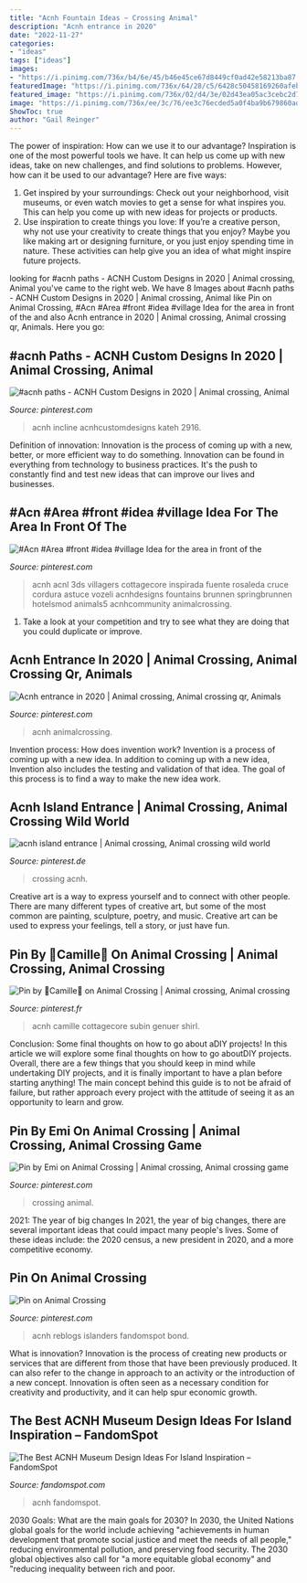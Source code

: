 ```yaml
---
title: "Acnh Fountain Ideas ~ Crossing Animal"
description: "Acnh entrance in 2020"
date: "2022-11-27"
categories:
- "ideas"
tags: ["ideas"]
images:
- "https://i.pinimg.com/736x/b4/6e/45/b46e45ce67d8449cf0ad42e58213ba87.jpg"
featuredImage: "https://i.pinimg.com/736x/64/28/c5/6428c50458169260afeb58d693198767.jpg"
featured_image: "https://i.pinimg.com/736x/02/d4/3e/02d43ea05ac3cebc2d78f4168d9cff79.jpg"
image: "https://i.pinimg.com/736x/ee/3c/76/ee3c76ecded5a0f4ba9b679860ad07de.jpg"
ShowToc: true
author: "Gail Reinger"
---
```



The power of inspiration: How can we use it to our advantage?
Inspiration is one of the most powerful tools we have. It can help us come up with new ideas, take on new challenges, and find solutions to problems. However, how can it be used to our advantage? Here are five ways: 
1) Get inspired by your surroundings: Check out your neighborhood, visit museums, or even watch movies to get a sense for what inspires you. This can help you come up with new ideas for projects or products. 
2) Use inspiration to create things you love: If you’re a creative person, why not use your creativity to create things that you enjoy? Maybe you like making art or designing furniture, or you just enjoy spending time in nature. These activities can help give you an idea of what might inspire future projects.

	

		
looking for #acnh paths - ACNH Custom Designs in 2020 | Animal crossing, Animal you've came to the right web. We have 8 Images about #acnh paths - ACNH Custom Designs in 2020 | Animal crossing, Animal like Pin on Animal Crossing, #Acn #Area #front #idea #village Idea for the area in front of the and also Acnh entrance in 2020 | Animal crossing, Animal crossing qr, Animals. Here you go:
		
    
## #acnh Paths - ACNH Custom Designs In 2020 | Animal Crossing, Animal

<img loading=lazy src="https://i.pinimg.com/736x/ee/3c/76/ee3c76ecded5a0f4ba9b679860ad07de.jpg" onerror="this.onerror=null;this.src='https://tse2.mm.bing.net/th?id=OIP.C-qZJfe2pGFKoGGjPn6QFQHaN6&amp;pid=15.1';" alt="#acnh paths - ACNH Custom Designs in 2020 | Animal crossing, Animal">

_Source: pinterest.com_

>acnh incline acnhcustomdesigns kateh 2916. 

	

Definition of innovation:
Innovation is the process of coming up with a new, better, or more efficient way to do something. Innovation can be found in everything from technology to business practices. It's the push to constantly find and test new ideas that can improve our lives and businesses.

    
## #Acn #Area #front #idea #village Idea For The Area In Front Of The

<img loading=lazy src="https://i.pinimg.com/originals/44/25/a9/4425a9b2ba3a9b3d8f69382c90f4f594.jpg" onerror="this.onerror=null;this.src='https://tse3.mm.bing.net/th?id=OIP._oXzLO3Bx9ExKodi1Qt4kwHaEK&amp;pid=15.1';" alt="#Acn #Area #front #idea #village Idea for the area in front of the">

_Source: pinterest.com_

>acnh acnl 3ds villagers cottagecore inspirada fuente rosaleda cruce cordura astuce vozeli acnhdesigns fountains brunnen springbrunnen hotelsmod animals5 acnhcommunity animalcrossing. 

	

1. Take a look at your competition and try to see what they are doing that you could duplicate or improve.

    
## Acnh Entrance In 2020 | Animal Crossing, Animal Crossing Qr, Animals

<img loading=lazy src="https://i.pinimg.com/736x/64/28/c5/6428c50458169260afeb58d693198767.jpg" onerror="this.onerror=null;this.src='https://tse4.mm.bing.net/th?id=OIP.w6cGVrOFVd0IniBdeXcLzQHaEK&amp;pid=15.1';" alt="Acnh entrance in 2020 | Animal crossing, Animal crossing qr, Animals">

_Source: pinterest.com_

>acnh animalcrossing. 

	

Invention process: How does invention work?
Invention is a process of coming up with a new idea. In addition to coming up with a new idea, Invention also includes the testing and validation of that idea. The goal of this process is to find a way to make the new idea work.

    
## Acnh Island Entrance | Animal Crossing, Animal Crossing Wild World

<img loading=lazy src="https://i.pinimg.com/736x/b4/6e/45/b46e45ce67d8449cf0ad42e58213ba87.jpg" onerror="this.onerror=null;this.src='https://tse1.mm.bing.net/th?id=OIP._ZjfZdH0mSF3lMgg7z2GXQHaEK&amp;pid=15.1';" alt="acnh island entrance | Animal crossing, Animal crossing wild world">

_Source: pinterest.de_

>crossing acnh. 

	

Creative art is a way to express yourself and to connect with other people. There are many different types of creative art, but some of the most common are painting, sculpture, poetry, and music. Creative art can be used to express your feelings, tell a story, or just have fun.

    
## Pin By 🌼Camille🌼 On Animal Crossing | Animal Crossing, Animal Crossing

<img loading=lazy src="https://i.pinimg.com/originals/25/5e/23/255e237f5eecded0c966d23f559affcd.jpg" onerror="this.onerror=null;this.src='https://tse4.mm.bing.net/th?id=OIP.xTSWlBcXYHSDo9L0nzjwHQHaEK&amp;pid=15.1';" alt="Pin by 🌼Camille🌼 on Animal Crossing | Animal crossing, Animal crossing">

_Source: pinterest.fr_

>acnh camille cottagecore subin genuer shirl. 

	

Conclusion: Some final thoughts on how to go about aDIY projects!
In this article we will explore some final thoughts on how to go aboutDIY projects. Overall, there are a few things that you should keep in mind while undertaking DIY projects, and it is finally important to have a plan before starting anything! The main concept behind this guide is to not be afraid of failure, but rather approach every project with the attitude of seeing it as an opportunity to learn and grow.

    
## Pin By Emi On Animal Crossing | Animal Crossing, Animal Crossing Game

<img loading=lazy src="https://i.pinimg.com/736x/d0/5d/f7/d05df70331c45bbb885aa3802a65376f.jpg" onerror="this.onerror=null;this.src='https://tse2.mm.bing.net/th?id=OIP.ciQgXSyEm2Ft3-aw3pLccAHaFO&amp;pid=15.1';" alt="Pin by Emi on Animal Crossing | Animal crossing, Animal crossing game">

_Source: pinterest.com_

>crossing animal. 

	

2021: The year of big changes
In 2021, the year of big changes, there are several important ideas that could impact many people's lives. Some of these ideas include: the 2020 census, a new president in 2020, and a more competitive economy.

    
## Pin On Animal Crossing

<img loading=lazy src="https://i.pinimg.com/736x/02/d4/3e/02d43ea05ac3cebc2d78f4168d9cff79.jpg" onerror="this.onerror=null;this.src='https://tse3.mm.bing.net/th?id=OIP.W1_0jS6EdFb5ehln2kvUXAHaED&amp;pid=15.1';" alt="Pin on Animal Crossing">

_Source: pinterest.com_

>acnh reblogs islanders fandomspot bond. 

	

What is innovation?
Innovation is the process of creating new products or services that are different from those that have been previously produced. It can also refer to the change in approach to an activity or the introduction of a new concept. Innovation is often seen as a necessary condition for creativity and productivity, and it can help spur economic growth.

    
## The Best ACNH Museum Design Ideas For Island Inspiration – FandomSpot

<img loading=lazy src="https://static.fandomspot.com/images/06/15727/03-japanese-style-museum-at-night-acnh.jpg" onerror="this.onerror=null;this.src='https://tse3.mm.bing.net/th?id=OIP.nFytdg8NgWYNN55k0VVwOQHaEK&amp;pid=15.1';" alt="The Best ACNH Museum Design Ideas For Island Inspiration – FandomSpot">

_Source: fandomspot.com_

>acnh fandomspot. 

	

2030 Goals: What are the main goals for 2030?
In 2030, the United Nations global goals for the world include achieving "achievements in human development that promote social justice and meet the needs of all people," reducing environmental pollution, and preserving food security. The 2030 global objectives also call for "a more equitable global economy" and "reducing inequality between rich and poor.


